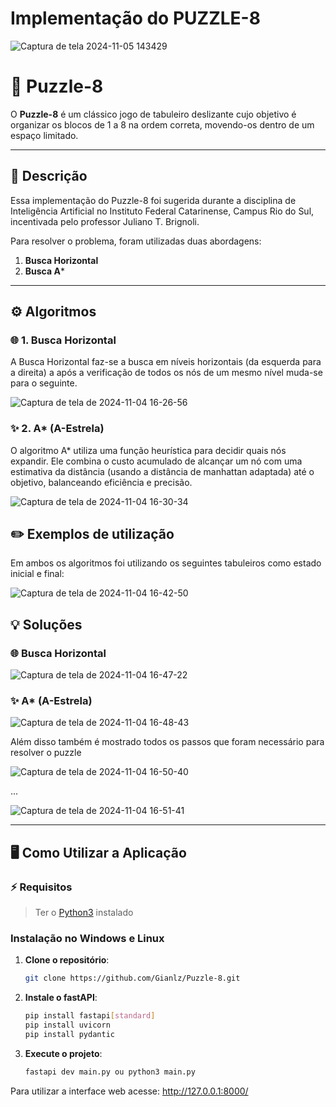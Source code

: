 # Implementação do PUZZLE-8

![Captura de tela 2024-11-05 143429](https://github.com/user-attachments/assets/a56d29c6-954f-454b-b6f1-bfd72b51794f)


# 🧩 Puzzle-8

O **Puzzle-8** é um clássico jogo de tabuleiro deslizante cujo objetivo é organizar os blocos de 1 a 8 na ordem correta, movendo-os dentro de um espaço limitado.

---

## 📖 Descrição

Essa implementação do Puzzle-8 foi sugerida durante a disciplina de Inteligência Artificial no Instituto Federal Catarinense, Campus Rio do Sul, incentivada pelo professor Juliano T. Brignoli.

Para resolver o problema, foram utilizadas duas abordagens:

1. **Busca Horizontal**
2. **Busca A***

---

## ⚙️ Algoritmos

### 🌐 1. Busca Horizontal

A Busca Horizontal faz-se a busca em níveis horizontais (da esquerda para a direita) a após a verificação de todos os nós de um mesmo nível muda-se para o seguinte.

![Captura de tela de 2024-11-04 16-26-56](https://github.com/user-attachments/assets/59ced491-1ad2-4a78-8eb1-058b9d417f50)


### ✨ 2. A* (A-Estrela)

O algoritmo A* utiliza uma função heurística para decidir quais nós expandir. Ele combina o custo acumulado de alcançar um nó com uma estimativa da distância (usando a distância de manhattan adaptada) até o objetivo, balanceando eficiência e precisão.

![Captura de tela de 2024-11-04 16-30-34](https://github.com/user-attachments/assets/acc74701-54d9-407c-bf43-9771aa73291a)

## ✏️ Exemplos de utilização

Em ambos os algoritmos foi utilizando os seguintes tabuleiros como estado inicial e final:

![Captura de tela de 2024-11-04 16-42-50](https://github.com/user-attachments/assets/ac45eb7a-fed9-48c5-98cb-9067d4a6f066)

## 💡 Soluções 

### 🌐 Busca Horizontal

![Captura de tela de 2024-11-04 16-47-22](https://github.com/user-attachments/assets/a1d66af6-26f4-44a0-8d9e-14bde41a6ad8)

### ✨ A* (A-Estrela)

![Captura de tela de 2024-11-04 16-48-43](https://github.com/user-attachments/assets/a740d65d-41e9-4388-b418-33f800f1df30)

Além disso também é mostrado todos os passos que foram necessário para resolver o puzzle

![Captura de tela de 2024-11-04 16-50-40](https://github.com/user-attachments/assets/4ab47a6c-5679-422d-8f17-a2e4ce12123a)

... 

![Captura de tela de 2024-11-04 16-51-41](https://github.com/user-attachments/assets/8859ac8f-b20a-4a3e-8d9c-5d448835e495)

---

## 🖥️ Como Utilizar a Aplicação

### ⚡ Requisitos

> Ter o [Python3](https://www.python.org/) instalado

 ### Instalação no Windows e Linux

1. **Clone o repositório**:
   ```bash
   git clone https://github.com/Gianlz/Puzzle-8.git
2. **Instale o fastAPI**:
   ```bash
   pip install fastapi[standard]
   pip install uvicorn
   pip install pydantic

3. **Execute o projeto**:
   ```bash
   fastapi dev main.py ou python3 main.py

Para utilizar a interface web acesse: http://127.0.0.1:8000/
